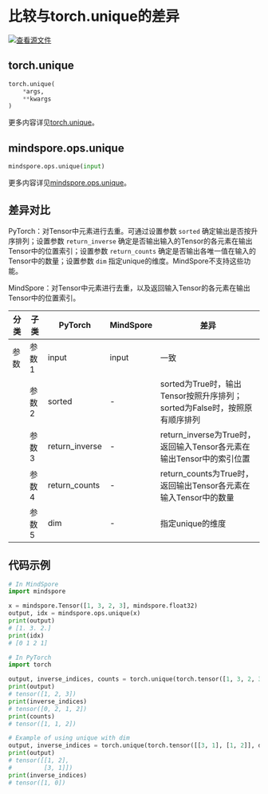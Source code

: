 # 比较与torch.unique的差异

[![查看源文件](https://mindspore-website.obs.cn-north-4.myhuaweicloud.com/website-images/r2.3/resource/_static/logo_source.svg)](https://gitee.com/mindspore/docs/blob/r2.3/docs/mindspore/source_zh_cn/note/api_mapping/pytorch_diff/unique.md)

## torch.unique

```python
torch.unique(
    *args,
    **kwargs
)
```

更多内容详见[torch.unique](https://pytorch.org/docs/1.8.1/generated/torch.unique.html#torch.unique)。

## mindspore.ops.unique

```python
mindspore.ops.unique(input)
```

更多内容详见[mindspore.ops.unique](https://mindspore.cn/docs/zh-CN/r2.3/api_python/ops/mindspore.ops.unique.html#mindspore.ops.unique)。

## 差异对比

PyTorch：对Tensor中元素进行去重。可通过设置参数 `sorted` 确定输出是否按升序排列；设置参数 `return_inverse` 确定是否输出输入的Tensor的各元素在输出Tensor中的位置索引；设置参数 `return_counts` 确定是否输出各唯一值在输入的Tensor中的数量；设置参数 `dim` 指定unique的维度。MindSpore不支持这些功能。

MindSpore：对Tensor中元素进行去重，以及返回输入Tensor的各元素在输出Tensor中的位置索引。

| 分类 | 子类  | PyTorch | MindSpore | 差异                  |
| ---- | ----- | ------- | --------- | --------------------- |
| 参数 | 参数1 | input   | input | 一致 |
|  | 参数2 | sorted | - | sorted为True时，输出Tensor按照升序排列；sorted为False时，按照原有顺序排列 |
|  | 参数3 | return_inverse | - | return_inverse为True时，返回输入Tensor各元素在输出Tensor中的索引位置 |
|  | 参数4 | return_counts | - | return_counts为True时，返回输出Tensor各元素在输入Tensor中的数量 |
|  | 参数5 | dim | - | 指定unique的维度 |

## 代码示例

```python
# In MindSpore
import mindspore

x = mindspore.Tensor([1, 3, 2, 3], mindspore.float32)
output, idx = mindspore.ops.unique(x)
print(output)
# [1. 3. 2.]
print(idx)
# [0 1 2 1]

# In PyTorch
import torch

output, inverse_indices, counts = torch.unique(torch.tensor([1, 3, 2, 3], dtype=torch.long), sorted=True, return_inverse=True, return_counts=True)
print(output)
# tensor([1, 2, 3])
print(inverse_indices)
# tensor([0, 2, 1, 2])
print(counts)
# tensor([1, 1, 2])

# Example of using unique with dim
output, inverse_indices = torch.unique(torch.tensor([[3, 1], [1, 2]], dtype=torch.long), sorted=True, return_inverse=True, dim=0)
print(output)
# tensor([[1, 2],
#         [3, 1]])
print(inverse_indices)
# tensor([1, 0])
```